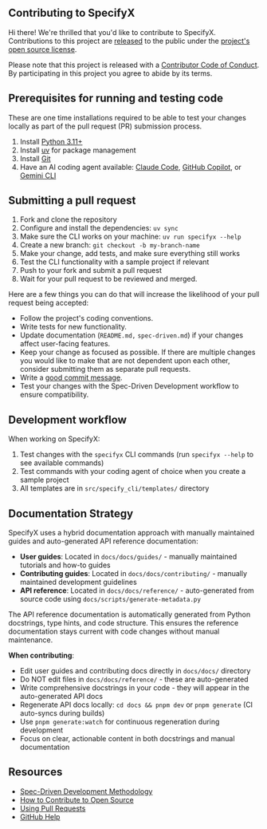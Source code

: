 ## Contributing to SpecifyX

Hi there! We're thrilled that you'd like to contribute to SpecifyX. Contributions to this project are [released](https://help.github.com/articles/github-terms-of-service/#6-contributions-under-repository-license) to the public under the [project's open source license](LICENSE).

Please note that this project is released with a [Contributor Code of Conduct](CODE_OF_CONDUCT.md). By participating in this project you agree to abide by its terms.

## Prerequisites for running and testing code

These are one time installations required to be able to test your changes locally as part of the pull request (PR) submission process.

1. Install [Python 3.11+](https://www.python.org/downloads/)
1. Install [uv](https://docs.astral.sh/uv/) for package management
1. Install [Git](https://git-scm.com/downloads)
1. Have an AI coding agent available: [Claude Code](https://www.anthropic.com/claude-code), [GitHub Copilot](https://code.visualstudio.com/), or [Gemini CLI](https://github.com/google-gemini/gemini-cli)

## Submitting a pull request

1. Fork and clone the repository
1. Configure and install the dependencies: `uv sync`
1. Make sure the CLI works on your machine: `uv run specifyx --help`
1. Create a new branch: `git checkout -b my-branch-name`
1. Make your change, add tests, and make sure everything still works
1. Test the CLI functionality with a sample project if relevant
1. Push to your fork and submit a pull request
1. Wait for your pull request to be reviewed and merged.

Here are a few things you can do that will increase the likelihood of your pull request being accepted:

- Follow the project's coding conventions.
- Write tests for new functionality.
- Update documentation (`README.md,` `spec-driven.md`) if your changes affect user-facing features.
- Keep your change as focused as possible. If there are multiple changes you would like to make that are not dependent upon each other, consider submitting them as separate pull requests.
- Write a [good commit message](http://tbaggery.com/2008/04/19/a-note-about-git-commit-messages.html).
- Test your changes with the Spec-Driven Development workflow to ensure compatibility.

## Development workflow

When working on SpecifyX:

1. Test changes with the `specifyx` CLI commands (run `specifyx --help` to see available commands)
2. Test commands with your coding agent of choice when you create a sample project
3. All templates are in `src/specify_cli/templates/` directory

## Documentation Strategy

SpecifyX uses a hybrid documentation approach with manually maintained guides and auto-generated API reference documentation:

- **User guides**: Located in `docs/docs/guides/` - manually maintained tutorials and how-to guides
- **Contributing guides**: Located in `docs/docs/contributing/` - manually maintained development guidelines
- **API reference**: Located in `docs/docs/reference/` - auto-generated from source code using `docs/scripts/generate-metadata.py`

The API reference documentation is automatically generated from Python docstrings, type hints, and code structure. This ensures the reference documentation stays current with code changes without manual maintenance.

**When contributing**:
- Edit user guides and contributing docs directly in `docs/docs/` directory
- Do NOT edit files in `docs/docs/reference/` - these are auto-generated
- Write comprehensive docstrings in your code - they will appear in the auto-generated API docs
- Regenerate API docs locally: `cd docs && pnpm dev` or `pnpm generate` (CI auto-syncs during builds)
- Use `pnpm generate:watch` for continuous regeneration during development
- Focus on clear, actionable content in both docstrings and manual documentation

## Resources

- [Spec-Driven Development Methodology](./spec-driven.md)
- [How to Contribute to Open Source](https://opensource.guide/how-to-contribute/)
- [Using Pull Requests](https://help.github.com/articles/about-pull-requests/)
- [GitHub Help](https://help.github.com)
